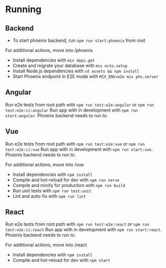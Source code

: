 # Running

## Backend

* To start phoenix backend, run `npm run start:phoenix` from root

For additional actions, move into /phoenix

  * Install dependencies with `mix deps.get`
  * Create and migrate your database with `mix ecto.setup`
  * Install Node.js dependencies with `cd assets && npm install`
  * Start Phoenix endpoint in E2E mode with `MIX_ENV=e2e mix phx.server`

## Angular

Run e2e tests from root path with `npm run test:e2e:angular` or `npm run test:e2e:ci:angular`
Run app with in development with  `npm run start:angular`. Phoenix backend needs to run to. 


## Vue

Run e2e tests from root path with `npm run test:e2e:vue` or `npm run test:e2e:ci:vue`
Run app with in development with  `npm run start:vue`. Phoenix backend needs to run to. 

For additional actions, move into /vue

  * Install dependencies with `npm install`
  * Compile and hot-reload for dev with `npm run serve`
  * Compile and minify for production with `npm run build`
  * Run unit tests with `npm run test:unit`
  * Lint and auto-fix with `npm run lint`
  
## React

Run e2e tests from root path with `npm run test:e2e:react` or `npm run test:e2e:ci:react`
Run app with in development with  `npm run start:react`. Phoenix backend needs to run to. 

For additional actions, move into /react

  * Install dependencies with `npm install`
  * Compile and hot-reload for dev with `npm start`
